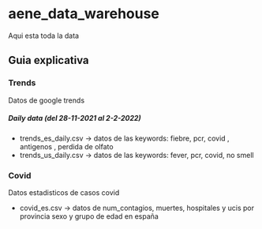 # aene_data_warehouse

Aqui esta toda la data

## Guia explicativa

### Trends

Datos de google trends

##### Daily data (del 28-11-2021 al 2-2-2022)

- trends_es_daily.csv -> datos de las keywords: fiebre, pcr, covid , antigenos , perdida de olfato
- trends_us_daily.csv -> datos de las keywords: fever, pcr, covid, no smell

### Covid

Datos estadisticos de casos covid

- covid_es.csv -> datos de num_contagios, muertes, hospitales y ucis por provincia sexo y grupo de edad en españa
